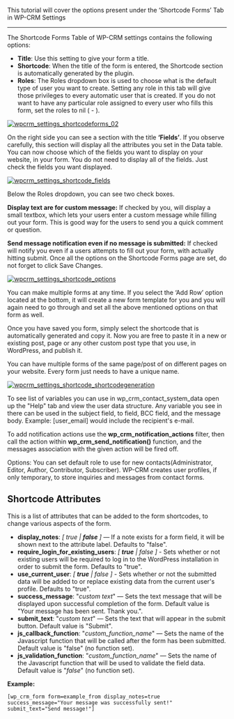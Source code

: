 This tutorial will cover the options present under the ‘Shortcode Forms’ Tab in WP-CRM Settings

* * *

The Shortcode Forms Table of WP-CRM settings contains the following options:

*   **Title**: Use this setting to give your form a title.
*   **Shortcode**: When the title of the form is entered, the Shortcode section is automatically generated by the plugin.
*   **Roles**: The Roles dropdown box is used to choose what is the default type of user you want to create. Setting any role in this tab will give those privileges to every automatic user that is created. If you do not want to have any particular role assigned to every user who fills this form, set the roles to nil ( - ).

[![wpcrm_settings_shortcodeforms_02](https://storage.googleapis.com/media.usabilitydynamics.com/2012/03/wpcrm_settings_shortcodeforms_02.png)](https://storage.googleapis.com/media.usabilitydynamics.com/2012/03/wpcrm_settings_shortcodeforms_02.png)

On the right side you can see a section with the title **‘Fields’**. If you observe carefully, this section will display all the attributes you set in the Data table. You can now choose which of the fields you want to display on your website, in your form. You do not need to display all of the fields. Just check the fields you want displayed.

[![wpcrm_settings_shortcode_fields](https://storage.googleapis.com/media.usabilitydynamics.com/2012/03/wpcrm_settings_shortcode_fields.png)](https://storage.googleapis.com/media.usabilitydynamics.com/2012/03/wpcrm_settings_shortcode_fields.png)

Below the Roles dropdown, you can see two check boxes.

**Display text are for custom message:** If checked by you, will display a small textbox, which lets your users enter a custom message while filling out your form. This is good way for the users to send you a quick comment or question.

**Send message notification even if no message is submitted:** If checked will notify you even if a users attempts to fill out your form, with actually hitting submit. Once all the options on the Shortcode Forms page are set, do not forget to click Save Changes.

[![wpcrm_settings_shortcode_options](https://storage.googleapis.com/media.usabilitydynamics.com/2012/03/wpcrm_settings_shortcode_options.png)](https://storage.googleapis.com/media.usabilitydynamics.com/2012/03/wpcrm_settings_shortcode_options.png)

You can make multiple forms at any time. If you select the ‘Add Row’ option located at the bottom, it will create a new form template for you and you will again need to go through and set all the above mentioned options on that form as well.

Once you have saved you form, simply select the shortcode that is automatically generated and copy it. Now you are free to paste it in a new or existing post, page or any other custom post type that you use, in WordPress, and publish it.

You can have multiple forms of the same page/post of on different pages on your website. Every form just needs to have a unique name.

[![wpcrm_settings_shortcode_shortcodegeneration](https://storage.googleapis.com/media.usabilitydynamics.com/2012/03/wpcrm_settings_shortcode_shortcodegeneration.png)](https://storage.googleapis.com/media.usabilitydynamics.com/2012/03/wpcrm_settings_shortcode_shortcodegeneration.png)

To see list of variables you can use in wp_crm_contact_system_data open up the "Help" tab and view the user data structure. Any variable you see in there can be used in the subject field, to field, BCC field, and the message body. Example: [user_email] would include the recipient's e-mail.

To add notification actions use the **wp_crm_notification_actions** filter, then call the action within **wp_crm_send_notification()** function, and the messages association with the given action will be fired off.

Options: You can set default role to use for new contacts(Administrator, Editor, Author, Contributor, Subscriber). WP-CRM creates user profiles, if only temporary, to store inquiries and messages from contact forms.

## Shortcode Attributes

This is a list of attributes that can be added to the form shortcodes, to change various aspects of the form.

*   **display_notes**: _[ true | **false** ]_ — If a note exists for a form field, it will be shown next to the attribute label. Defaults to "false".
*   **require_login_for_existing_users**: _[ **true** | false ]_ - Sets whether or not existing users will be required to log in to the WordPress installation in order to submit the form. Defaults to "true".
*   **use_current_user**: _[ **true** | false ]_ - Sets whether or not the submitted data will be added to or replace existing data from the current user's profile. Defaults to "true".
*   **success_message**: "_custom text_" — Sets the text message that will be displayed upon successful completion of the form. Default value is "Your message has been sent. Thank you.".
*   **submit_text**: "_custom text_" — Sets the text that will appear in the submit button. Default value is "Submit".
*   **js_callback_function**: "_custom_function_name_" — Sets the name of the Javascript function that will be called after the form has been submitted. Default value is "false" (no function set).
*   **js_validation_function**: "_custom_function_name_" — Sets the name of the Javascript function that will be used to validate the field data. Default value is "_false_" (no function set).

**Example:**

`[wp_crm_form form=example_from display_notes=true success_message="Your message was successfully sent!" submit_text="Send message!"]`